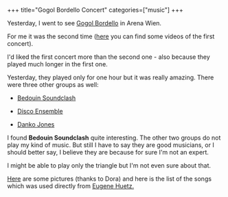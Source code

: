 +++
title="Gogol Bordello Concert"
categories=["music"]
+++

Yesterday, I went to see [Gogol Bordello](http://www.gogolbordello.com) in Arena Wien.

For me it was the second time ([here](http://patrick.pupazzo.org) you can find some videos of the first concert).

I'd liked the first concert more than the second one - also because they played much longer in the first one.





Yesterday, they played only for one hour but it was really amazing.
There were three other groups as well:




  * [Bedouin Soundclash](http://www.bedouinsoundclash.com/)


  * [Disco Ensemble](http://www.discoensemble.com/news.php)


  * [Danko Jones](http://www.dankojones.com/)








I found **Bedouin Soundclash** quite interesting. The other two groups do not play my kind of music. But still I have to say they are good musicians, or I should better say, I believe they are because for sure I'm not an expert.





I might be able to play only the triangle but I'm not even sure about that.





[Here](/gallery/main.php?g2_itemId=31839) are some pictures (thanks to Dora) and here is the list of the songs which was used directly from [Eugene Huetz.](http://en.wikipedia.org/wiki/Eugene_Hutz)
